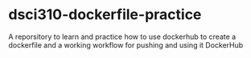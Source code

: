 # dsci310-dockerfile-practice

A reporsitory to learn and practice how to use dockerhub to create a dockerfile and a working workflow for pushing and using it DockerHub
